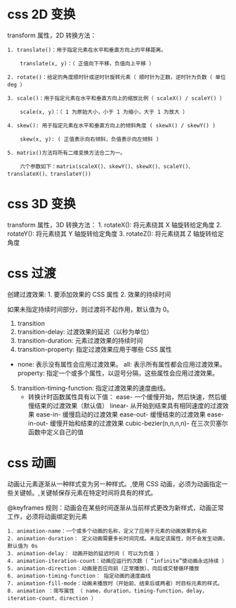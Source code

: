 # css 2D 变换

transform 属性，2D 转换方法：

    1. translate()：用于指定元素在水平和垂直方向上的平移距离。

        translate(x, y)：（ 正值向下平移，负值向上平移 ）

    2. rotate()：给定的角度顺时针或逆时针旋转元素（ 顺时针为正数，逆时针为负数（ 单位 deg ）

    3. scale()：用于指定元素在水平和垂直方向上的缩放比例（ scaleX() / scaleY() ）

        scale(x, y)：（ 1 为原始大小，小于 1 为缩小，大于 1 为放大 ）

    4. skew(): 用于指定元素在水平和垂直方向上的倾斜角度 ( skewX() / skewY() )

        skew(x, y): ( 正值表示向右倾斜，负值表示向左倾斜 )

    5. matrix()方法将所有二维变换方法合二为一。

        六个参数如下：matrix(scaleX()、skewY()、skewX()、scaleY()、translateX()、translateY())

# css 3D 变换

transform 属性，3D 转换方法： 1. rotateX(): 将元素绕其 X 轴旋转给定角度 2. rotateY(): 将元素绕其 Y 轴旋转给定角度 3. rotateZ(): 将元素绕其 Z 轴旋转给定角度

# css 过渡

创建过渡效果: 1. 要添加效果的 CSS 属性 2. 效果的持续时间

如果未指定持续时间部分，则过渡将不起作用，默认值为 0。

1. transition
2. transition-delay: 过渡效果的延迟（以秒为单位）
3. transition-duration: 元素过渡效果的持续时间
4. transition-property: 指定过渡效果应用于哪些 CSS 属性

-   none: 表示没有属性会应用过渡效果。
    all: 表示所有属性都会应用过渡效果。
    property: 指定一个或多个属性，以逗号分隔，这些属性会应用过渡效果。

5. transition-timing-function: 指定过渡效果的速度曲线。
    - 转换计时函数属性具有以下值：
      ease- 一个缓慢开始，然后快速，然后缓慢结束的过渡效果（默认值）
      linear- 从开始到结束具有相同速度的过渡效果
      ease-in- 缓慢启动的过渡效果
      ease-out- 缓慢结束的过渡效果
      ease-in-out- 缓慢开始和结束的过渡效果
      cubic-bezier(n,n,n,n)- 在三次贝塞尔函数中定义自己的值

# css 动画

动画让元素逐渐从一种样式变为另一种样式。,使用 CSS 动画，必须为动画指定一些关键帧。,关键帧保存元素在特定时间将具有的样式。

@keyframes 规则：动画会在某些时间逐渐从当前样式更改为新样式，动画正常工作，必须将动画绑定到元素

    1. animation-name：一个或多个动画的名称，定义了应用于元素的动画效果的名称
    2. animation-duration： 定义动画需要多长时间完成。未指定该属性，则不会发生动画，默认值为 0s
    3. animation-delay： 动画开始的延迟时间（ 可以为负值 ）
    4. animation-iteration-count：动画应运行的次数（ “infinite”使动画永远持续 ）
    5. animation-direction：动画是否应向前（正常播放）、向后或交替循环播放
    6. animation-timing-function： 指定动画的速度曲线
    7. animation-fill-mode：动画未播放时（开始前、结束后或两者）时目标元素的样式。
    8. animation ：简写属性 （ name，duration，timing-function，delay，iteration-count，direction ）


